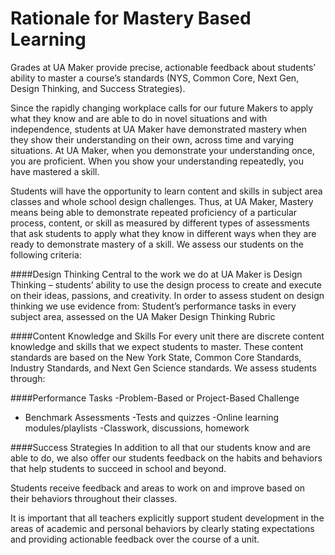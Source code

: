 # Rationale for Mastery Based Learning

Grades at UA Maker provide precise, actionable feedback about students’ ability to master a course’s standards (NYS, Common Core, Next Gen, Design Thinking, and Success Strategies).

Since the rapidly changing workplace calls for our future Makers to apply what they know and are able to do in novel situations and with independence, students at UA Maker have demonstrated mastery when they show their understanding on their own, across time and varying situations. At UA Maker, when you demonstrate your understanding once, you are proficient. When you show your understanding repeatedly, you have mastered a skill. 

Students will have the opportunity to learn content and skills in subject area classes and whole school design challenges. Thus, at UA Maker, Mastery means being able to demonstrate repeated proficiency of a particular process, content, or skill as measured by different types of assessments that ask students to apply what they know in different ways when they are ready to demonstrate mastery of a skill. 
We assess our students on the following criteria:						

####Design Thinking 
Central to the work we do at UA Maker is Design Thinking – students’ ability to use the design process to create and execute on their ideas, passions, and creativity. In order to assess student on design thinking we use evidence from:
Student’s performance tasks in every subject area, assessed on the UA Maker Design Thinking Rubric

####Content Knowledge and Skills
For every unit there are discrete content knowledge and skills that we expect students to master. These content standards are based on the New York State, Common Core Standards, Industry Standards, and Next Gen Science standards. 
We assess students through:

####Performance Tasks 
-Problem-Based  or Project-Based Challenge
- Benchmark Assessments
-Tests and quizzes
-Online learning modules/playlists
-Classwork, discussions, homework


####Success Strategies
In addition to all that our students know and are able to do, we also offer our students feedback on the habits and behaviors that help students to succeed in school and beyond. 

Students receive feedback and areas to work on and improve based on their behaviors throughout their classes.

It is important that all teachers explicitly support student development in the areas of academic and personal behaviors by clearly stating expectations and providing actionable feedback over the course of a unit. 

